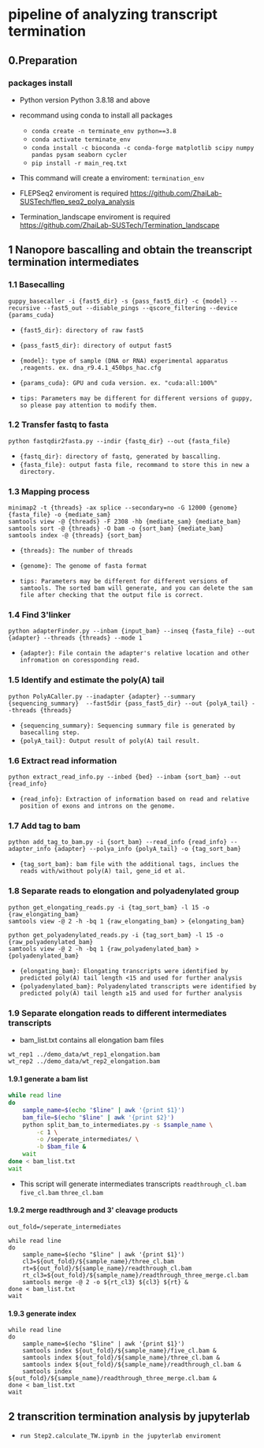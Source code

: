 # pipeline of analyzing transcript termination 

## 0.Preparation
### packages install

- Python version
Python 3.8.18 and above


- recommand using conda to install all packages

  - `conda create -n terminate_env python==3.8`
  - `conda activate terminate_env`
  - `conda install -c bioconda -c conda-forge matplotlib scipy numpy pandas pysam seaborn cycler` 
  - `pip install -r main_req.txt`



- This command will create a enviroment: `termination_env`
- FLEPSeq2 enviroment is required
  https://github.com/ZhaiLab-SUSTech/flep_seq2_polya_analysis

- Termination_landscape enviroment is required
  https://github.com/ZhaiLab-SUSTech/Termination_landscape

## 1 Nanopore bascalling and obtain the treanscript termination intermediates

### 1.1 Basecalling
```shell
guppy_basecaller -i {fast5_dir} -s {pass_fast5_dir} -c {model} --recursive --fast5_out --disable_pings --qscore_filtering --device {params_cuda}
```

- `{fast5_dir}: directory of raw fast5`
- `{pass_fast5_dir}: directory of output fast5`
- `{model}: type of sample (DNA or RNA) experimental apparatus ,reagents. ex. dna_r9.4.1_450bps_hac.cfg`
- `{params_cuda}: GPU and cuda version. ex. "cuda:all:100%"`

- `tips: Parameters may be different for different versions of guppy, so please pay attention to modify them.`



### 1.2 Transfer fastq to fasta
```shell
python fastqdir2fasta.py --indir {fastq_dir} --out {fasta_file}
```

- `{fastq_dir}: directory of fastq, generated by bascalling.`
- `{fasta_file}: output fasta file, recommand to store this in new a directory.`



### 1.3 Mapping process
```shell
minimap2 -t {threads} -ax splice --secondary=no -G 12000 {genome} {fasta_file} -o {mediate_sam}
samtools view -@ {threads} -F 2308 -hb {mediate_sam} {mediate_bam}
samtools sort -@ {threads} -O bam -o {sort_bam} {mediate_bam}
samtools index -@ {threads} {sort_bam}
```

- `{threads}: The number of threads`
- `{genome}: The genome of fasta format`

- `tips: Parameters may be different for different versions of samtools. The sorted bam will generate, and you can delete the sam file after checking that the output file is correct.`



### 1.4 Find 3'linker
```shell
python adapterFinder.py --inbam {input_bam} --inseq {fasta_file} --out {adapter} --threads {threads} --mode 1
```

- `{adapter}: File contain the adapter's relative location and other infromation on coressponding read.`



### 1.5 Identify and estimate the poly(A) tail
```shell
python PolyACaller.py --inadapter {adapter} --summary {sequencing_summary}  --fast5dir {pass_fast5_dir} --out {polyA_tail} --threads {threads}
```

- `{sequencing_summary}: Sequencing summary file is generated by basecalling step.`
- `{polyA_tail}: Output result of poly(A) tail result.`



### 1.6 Extract read information
```shell
python extract_read_info.py --inbed {bed} --inbam {sort_bam} --out {read_info}
```

- `{read_info}: Extraction of information based on read and relative position of exons and introns on the genome.`



### 1.7 Add tag to bam
```shell
python add_tag_to_bam.py -i {sort_bam} --read_info {read_info} --adapter_info {adapter} --polya_info {polyA_tail} -o {tag_sort_bam}
```

- `{tag_sort_bam}: bam file with the additional tags, inclues the reads with/without poly(A) tail, gene_id et al.`



### 1.8 Separate reads to elongation and polyadenylated group
```shell
python get_elongating_reads.py -i {tag_sort_bam} -l 15 -o {raw_elongating_bam}
samtools view -@ 2 -h -bq 1 {raw_elongating_bam} > {elongating_bam}

python get_polyadenylated_reads.py -i {tag_sort_bam} -l 15 -o {raw_polyadenylated_bam}
samtools view -@ 2 -h -bq 1 {raw_polyadenylated_bam} > {polyadenylated_bam}
```

- `{elongating_bam}: Elongating transcripts were identified by predicted poly(A) tail length <15 and used for further analysis`
- `{polyadenylated_bam}: Polyadenylated transcripts were identified by predicted poly(A) tail length ≥15 and used for further analysis`



### 1.9 Separate elongation reads to different intermediates transcripts

- bam_list.txt contains all elongation bam files

```text
wt_rep1 ../demo_data/wt_rep1_elongation.bam
wt_rep2 ../demo_data/wt_rep2_elongation.bam
```

#### 1.9.1 generate a bam list
```sh
while read line
do
    sample_name=$(echo "$line" | awk '{print $1}')
    bam_file=$(echo "$line" | awk '{print $2}')
    python split_bam_to_intermediates.py -s $sample_name \
        -c 1 \
        -o /seperate_intermediates/ \
        -b $bam_file &
    wait
done < bam_list.txt
wait 
```
- This script will generate intermediates transcripts
    `readthrough_cl.bam`
    `five_cl.bam`
    `three_cl.bam`

#### 1.9.2 merge readthrough and 3' cleavage products

```shell
out_fold=/seperate_intermediates

while read line
do
    sample_name=$(echo "$line" | awk '{print $1}')
    cl3=${out_fold}/${sample_name}/three_cl.bam
    rt=${out_fold}/${sample_name}/readthrough_cl.bam
    rt_cl3=${out_fold}/${sample_name}/readthrough_three_merge.cl.bam
    samtools merge -@ 2 -o ${rt_cl3} ${cl3} ${rt} &
done < bam_list.txt
wait
```

#### 1.9.3 generate index

```shell
while read line
do
    sample_name=$(echo "$line" | awk '{print $1}')
    samtools index ${out_fold}/${sample_name}/five_cl.bam &
    samtools index ${out_fold}/${sample_name}/three_cl.bam &
    samtools index ${out_fold}/${sample_name}/readthrough_cl.bam &
    samtools index ${out_fold}/${sample_name}/readthrough_three_merge.cl.bam &
done < bam_list.txt
wait
```



## 2 transcrition termination analysis by jupyterlab
- `run Step2.calculate_TW.ipynb in the jupyterlab enviroment`
